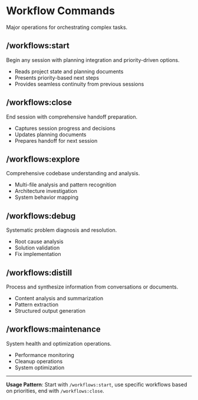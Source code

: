# Workflow Commands

Major operations for orchestrating complex tasks.

## /workflows:start
Begin any session with planning integration and priority-driven options.
- Reads project state and planning documents
- Presents priority-based next steps
- Provides seamless continuity from previous sessions

## /workflows:close
End session with comprehensive handoff preparation.
- Captures session progress and decisions
- Updates planning documents
- Prepares handoff for next session

## /workflows:explore
Comprehensive codebase understanding and analysis.
- Multi-file analysis and pattern recognition
- Architecture investigation
- System behavior mapping

## /workflows:debug
Systematic problem diagnosis and resolution.
- Root cause analysis
- Solution validation
- Fix implementation

## /workflows:distill
Process and synthesize information from conversations or documents.
- Content analysis and summarization
- Pattern extraction
- Structured output generation

## /workflows:maintenance
System health and optimization operations.
- Performance monitoring
- Cleanup operations
- System optimization

---

**Usage Pattern**: Start with `/workflows:start`, use specific workflows based on priorities, end with `/workflows:close`.